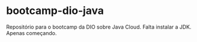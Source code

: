 # bootcamp-dio-java

Repositório para o bootcamp da DIO sobre Java Cloud.
Falta instalar a JDK. Apenas começando.
